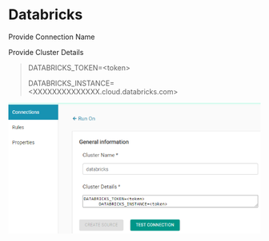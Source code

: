 # Databricks

Provide Connection Name

Provide Cluster Details

> DATABRICKS\_TOKEN=&lt;token&gt;
>
> DATABRICKS\_INSTANCE=&lt;XXXXXXXXXXXXXX.cloud.databricks.com&gt;



![Databricks Configuration](../.gitbook/assets/dbricks.png)

 
